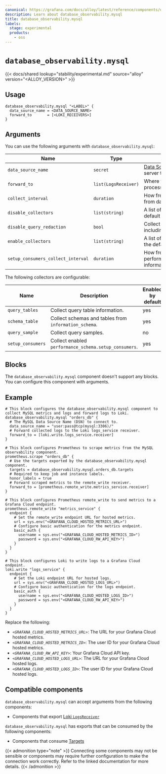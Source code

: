 ```yaml
---
canonical: https://grafana.com/docs/alloy/latest/reference/components/database_observability.mysql/
description: Learn about database_observability.mysql
title: database_observability.mysql
labels:
  stage: experimental
  products:
    - oss
---
```


# `database_observability.mysql`

{{< docs/shared lookup="stability/experimental.md" source="alloy" version="<ALLOY_VERSION>" >}}

## Usage

```alloy
database_observability.mysql "<LABEL>" {
  data_source_name = <DATA_SOURCE_NAME>
  forward_to       = [<LOKI_RECEIVERS>]
}
```

## Arguments

You can use the following arguments with `database_observability.mysql`:

| Name                               | Type                 | Description                                                                             | Default | Required |
|------------------------------------|----------------------|-----------------------------------------------------------------------------------------|---------|----------|
| `data_source_name`                 | `secret`             | [Data Source Name][] for the MySQL server to connect to.                                |         | yes      |
| `forward_to`                       | `list(LogsReceiver)` | Where to forward log entries after processing.                                          |         | yes      |
| `collect_interval`                 | `duration`           | How frequently to collect information from database.                                    | `"1m"`  | no       |
| `disable_collectors`               | `list(string)`       | A list of collectors to disable from the default set.                                   |         | no       |
| `disable_query_redaction`          | `bool`               | Collect unredacted sql query text including parameters.                                 | `false` | no       |
| `enable_collectors`                | `list(string)`       | A list of collectors to enable on top of the default set.                               |         | no       |
| `setup_consumers_collect_interval` | `duration`           | How frequently to collect performance_schema.setup_consumers information from database. | `"1h"`  | no       |

The following collectors are configurable:

| Name              | Description                                           | Enabled by default |
|-------------------|-------------------------------------------------------|--------------------|
| `query_tables`    | Collect query table information.                      | yes                |
| `schema_table`    | Collect schemas and tables from `information_schema`. | yes                |
| `query_sample`    | Collect query samples.                                | no                 |
| `setup_consumers` | Collect enabled `performance_schema.setup_consumers`. | yes                |

## Blocks

The `database_observability.mysql` component doesn't support any blocks. You can configure this component with arguments.

## Example

```alloy
# This block configures the database_observability.mysql component to collect MySQL metrics and logs and forward logs to Loki.
database_observability.mysql "orders_db" {
  # The MySQL Data Source Name (DSN) to connect to.
  data_source_name = "user:pass@tcp(mysql:3306)/"
  # Forward collected logs to the Loki logs_service receiver.
  forward_to = [loki.write.logs_service.receiver]
}

# This block configures Prometheus to scrape metrics from the MySQL observability component.
prometheus.scrape "orders_db" {
  # Use the targets exported by the database_observability.mysql component.
  targets = database_observability.mysql.orders_db.targets
  # Required to keep job and instance labels.
  honor_labels = true
  # Forward scraped metrics to the remote_write receiver.
  forward_to = [prometheus.remote_write.metrics_service.receiver]
}

# This block configures Prometheus remote_write to send metrics to a Grafana Cloud endpoint.
prometheus.remote_write "metrics_service" {
  endpoint {
    # Set the remote_write endpoint URL for hosted metrics.
    url = sys.env("<GRAFANA_CLOUD_HOSTED_METRICS_URL>")
    # Configure basic authentication for the metrics endpoint.
    basic_auth {
      username = sys.env("<GRAFANA_CLOUD_HOSTED_METRICS_ID>")
      password = sys.env("<GRAFANA_CLOUD_RW_API_KEY>")
    }
  }
}

# This block configures Loki to write logs to a Grafana Cloud endpoint.
loki.write "logs_service" {
  endpoint {
    # Set the Loki endpoint URL for hosted logs.
    url = sys.env("<GRAFANA_CLOUD_HOSTED_LOGS_URL>")
    # Configure basic authentication for the logs endpoint.
    basic_auth {
      username = sys.env("<GRAFANA_CLOUD_HOSTED_LOGS_ID>")
      password = sys.env("<GRAFANA_CLOUD_RW_API_KEY>")
    }
  }
}
```

Replace the following:

* _`<GRAFANA_CLOUD_HOSTED_METRICS_URL>`_: The URL for your Grafana Cloud hosted metrics.
* _`<GRAFANA_CLOUD_HOSTED_METRICS_ID>`_: The user ID for your Grafana Cloud hosted metrics.
* _`<GRAFANA_CLOUD_RW_API_KEY>`_: Your Grafana Cloud API key.
* _`<GRAFANA_CLOUD_HOSTED_LOGS_URL>`_: The URL for your Grafana Cloud hosted logs.
* _`<GRAFANA_CLOUD_HOSTED_LOGS_ID>`_: The user ID for your Grafana Cloud hosted logs.

[Data Source Name]: https://github.com/go-sql-driver/mysql#dsn-data-source-name

<!-- START GENERATED COMPATIBLE COMPONENTS -->

## Compatible components

`database_observability.mysql` can accept arguments from the following components:

- Components that export [Loki `LogsReceiver`](../../../compatibility/#loki-logsreceiver-exporters)

`database_observability.mysql` has exports that can be consumed by the following components:

- Components that consume [Targets](../../../compatibility/#targets-consumers)

{{< admonition type="note" >}}
Connecting some components may not be sensible or components may require further configuration to make the connection work correctly.
Refer to the linked documentation for more details.
{{< /admonition >}}

<!-- END GENERATED COMPATIBLE COMPONENTS -->
